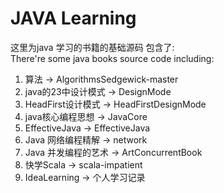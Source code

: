# JAVA Learning
这里为java 学习的书籍的基础源码 包含了:   
There're some java books source code including:  
1. 算法 -> AlgorithmsSedgewick-master
2. java的23中设计模式 -> DesignMode
3. HeadFirst设计模式 -> HeadFirstDesignMode
4. java核心编程思想 -> JavaCore
5. EffectiveJava -> EffectiveJava
6. Java 网络编程精解 -> network
7. Java 并发编程的艺术 -> ArtConcurrentBook
8. 快学Scala -> scala-impatient
9. IdeaLearning -> 个人学习记录


